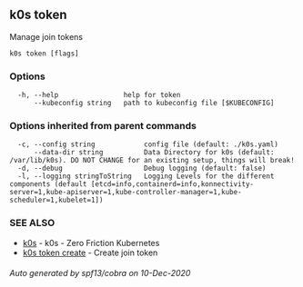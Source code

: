 ## k0s token

Manage join tokens

```
k0s token [flags]
```

### Options

```
  -h, --help                help for token
      --kubeconfig string   path to kubeconfig file [$KUBECONFIG]
```

### Options inherited from parent commands

```
  -c, --config string            config file (default: ./k0s.yaml)
      --data-dir string          Data Directory for k0s (default: /var/lib/k0s). DO NOT CHANGE for an existing setup, things will break!
  -d, --debug                    Debug logging (default: false)
  -l, --logging stringToString   Logging Levels for the different components (default [etcd=info,containerd=info,konnectivity-server=1,kube-apiserver=1,kube-controller-manager=1,kube-scheduler=1,kubelet=1])
```

### SEE ALSO

* [k0s](k0s.md)	 - k0s - Zero Friction Kubernetes
* [k0s token create](k0s_token_create.md)	 - Create join token

###### Auto generated by spf13/cobra on 10-Dec-2020

